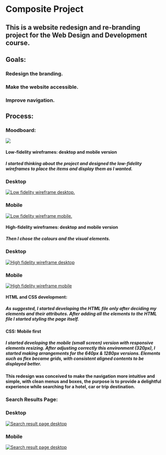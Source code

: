 # Composite Project 

## This is a website redesign and re-branding project for the Web Design and Development course. 

## Goals:
### Redesign the branding.
### Make the website accessible. 
### Improve navigation. 

## Process:

### Moodboard: 

<a href="https://i.imgur.com/dVooxst.png"><img src="https://i.imgur.com/dVooxst.png" tittle="Moodboard"/></a>

#### Low-fidelity wireframes: desktop and mobile version 
##### I started thinking about the project and designed the low-fidelity wireframes to place the items and display them as I wanted.
### Desktop
<a href="https://i.imgur.com/zRKHeau.png"><img src="https://i.imgur.com/zRKHeau.png" title="Low fidelity wireframe desktop." /></a>
### Mobile
<a href="https://i.imgur.com/iiCQFHn.png"><img src="https://i.imgur.com/iiCQFHn.png" title="Low fidelity wireframe mobile." /></a>

#### High-fidelity wireframes: desktop and mobile version 
##### Then I chose the colours and the visual elements. 
### Desktop 
<a href="https://i.imgur.com/zU4kTyL.png"><img src="https://i.imgur.com/zU4kTyL.png" title="High fidelity wireframe desktop" /></a>
### Mobile
<a href="https://i.imgur.com/prGSIvc.png"><img src="https://i.imgur.com/prGSIvc.png" title="High fidelity wireframe mobile" /></a>

#### HTML and CSS development: 
##### As suggested, I started developing the HTML file only after deciding my elements and their attributes. After adding all the elements to the HTML file I started styling the page itself. 
#### CSS: Mobile first 
##### I started developing the mobile (small screen) version with responsive elements resizing. After adjusting correctly this environment (320px), I started making arrangements for the 640px & 1280px versions. Elements such as flex became grids, with consistent aligned contents to be displayed better. 

#### This redesign was conceived to make the navigation more intuitive and simple, with clean menus and boxes, the purpose is to provide a delightful experience while searching for a hotel, car or trip destination. 

### Search Results Page: 
### Desktop
<a href="https://i.imgur.com/dmDdCUh.png"><img src="https://i.imgur.com/dmDdCUh.png" title="Search result page desktop"></a>
### Mobile
<a href="https://i.imgur.com/gafcjQU.png"><img src="https://i.imgur.com/gafcjQU.png" title="Search result page desktop"></a>
